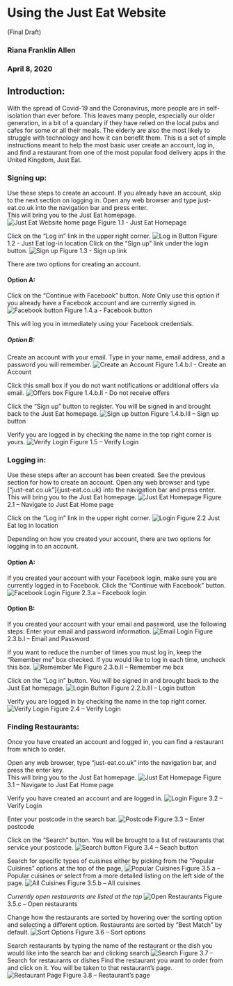 
# Using the Just Eat Website
(Final Draft)

### Riana Franklin Allen
### April 8, 2020

## Introduction: 
With the spread of Covid-19 and the Coronavirus, more people are in self-isolation than ever 
before. This leaves many people, especially our older generation, in a bit of a quandary if 
they have relied on the local pubs and cafes for some or all their meals. The elderly are 
also the most likely to struggle with technology and how it can benefit them. This is a set 
of simple instructions meant to help the most basic user create an account, log in, and find 
a restaurant from one of the most popular food delivery apps in the United Kingdom, Just Eat.

### Signing up: 
Use these steps to create an account. If you already have an account, skip to the next section 
on logging in.
Open any web browser and type just-eat.co.uk into the navigation bar and 
press enter.  
This will bring you to the Just Eat homepage.
![Just Eat Website home page](Images/Homepage.png)
Figure 1.1 - Just Eat Homepage

Click on the “Log in” link in the upper right corner.
![Log in Button](Images/Log_inButton.png)
Figure 1.2 - Just Eat log-in location
Click on the “Sign up” link under the login button.
![Sign up](Images/SignUpLink.png)
Figure 1.3 - Sign up link

There are two options for creating an account.
#### Option A:  
Click on the “Continue with Facebook” button. *Note* Only use this option if you 
already have a Facebook account and are currently signed in.
![Facebook button](Images/FBCreate.png)
Figure 1.4.a - Facebook button

This will log you in immediately using your Facebook credentials.

##### Option B: 
Create an account with your email.
Type in your name, email address, and a password you will remember. 
![Create an Account](Images/SignUpEmail.png)
Figure 1.4.b.I - Create an Account

Click this small box if you do not want notifications or additional offers via email.
![Offers box](Images/DealsBox.png)
Figure 1.4.b.II - Do not receive offers

Click the “Sign up” button to register. You will be signed in and brought back to the Just 
Eat homepage.
![Sign up button](Images/SignUpButton.png)
Figure 1.4.b.III – Sign up button

Verify you are logged in by checking the name in the top right corner is yours.
![Verify Login](Images/Verify.png)
Figure 1.5 – Verify Login


### Logging in: 
Use these steps after an account has been created. See the previous section for how to 
create an account.
Open any web browser and type [“just-eat.co.uk”]{just-eat.co.uk} into the navigation bar 
and press enter.  This will bring you to the Just Eat homepage.
![Just Eat Homepage](Images/Homepage.png)
Figure 2.1 – Navigate to Just Eat Home page

Click on the “Log in” link in the upper right corner.
![Login](Images/Log_inButton.png)
Figure 2.2 Just Eat log in location


Depending on how you created your account, there are two options for logging in to 
an account.

#### Option A: 
If you created your account with your Facebook login, make sure you are currently 
logged in to Facebook. Click the “Continue with Facebook” button. 
![Facebook Login](Images/LoginFB.png)
Figure 2.3.a – Facebook login 
#### Option B: 
If you created your account with your email and password, use the following steps:
Enter your email and password information.
![Email Login](Images/LoginEmail.png)
Figure 2.3.b.I – Email and Password

If you want to reduce the number of times you must log in, keep the “Remember me” 
box checked. 
If you would like to log in each time, uncheck this box.
![Remember Me](Images/RememberMe.png)
Figure 2.3.b.II – Remember me box

Click on the “Log in” button. You will be signed in and brought back to the Just 
Eat homepage.
![Login Button](Images/LoginButton)
Figure 2.2.b.III – Login button

Verify you are logged in by checking the name in the top right corner.
![Verify Login](Images/Verify.png)
Figure 2.4 – Verify Login

### Finding Restaurants: 
Once you have created an account and logged in, you can find a restaurant from 
which to order.

Open any web browser, type “just-eat.co.uk” into the navigation bar, and 
press the enter key.  
This will bring you to the Just Eat homepage.
![Just Eat Homepage](Images/Homepage.png)
Figure 3.1 – Navigate to Just Eat Home page

Verify you have created an account and are logged in. 
![Login](Images/Verify.png)
Figure 3.2 – Verify Login


Enter your postcode in the search bar. 
![Postcode](Images/Postcode.png)
Figure 3.3 – Enter postcode
	
Click on the “Search” button. You will be brought to a list of restaurants that 
service your postcode.
![Search button](Images/RestaurantSearch.png)
Figure 3.4 – Seach button

Search for specific types of cuisines either by picking from the “Popular 
Cuisines” options at the top of the page,
![Popular Cuisines](Images/PopularCuisine.png)
Figure 3.5.a – Popular cuisines
*or* select from a more detailed listing on the left side of the page.
![All Cuisines](Images/NameSearch.png)
Figure 3.5.b – All cuisines

*Currently open restaurants are listed at the top*
![Open Restaurants](Images/OpenRestaurants.png)
Figure 3.5.c – Open restaurants

Change how the restaurants are sorted by hovering over the sorting option and 
selecting a different option. Restaurants are sorted by “Best Match” by default.
![Sort Options](Images/Sort.png)
Figure 3.6 – Sort options

Search restaurants by typing the name of the restaurant or the dish you would 
like into the search bar and clicking search
![Search](Images/NameSearch.png)
Figure 3.7 – Search for restaurants or dishes
Find the restaurant you want to order from and click on it. You will be taken 
to that restaurant’s page.
![Restaurant Page](Images/RestaurantPage.png)
Figure 3.8 – Restaurant’s page
